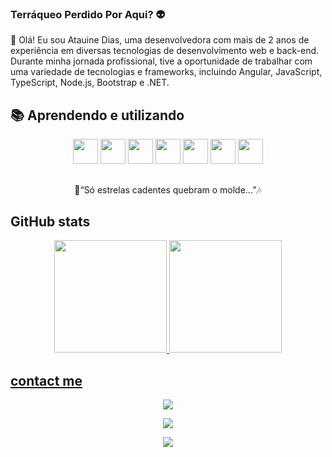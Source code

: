 ### Terráqueo Perdido Por Aqui? 👽

👾 Olá! Eu sou Atauine Dias, uma desenvolvedora com mais de 2 anos de experiência em diversas tecnologias de desenvolvimento web e back-end. Durante minha jornada profissional, tive a oportunidade de trabalhar com uma variedade de tecnologias e frameworks, incluindo Angular, JavaScript, TypeScript, Node.js, Bootstrap e .NET.

## 📚 Aprendendo e utilizando
<div align="center" > 
<img src="https://cdn.jsdelivr.net/gh/devicons/devicon/icons/csharp/csharp-line.svg" width="40" height="40"/>
<img src="https://cdn.jsdelivr.net/gh/devicons/devicon/icons/javascript/javascript-original.svg" width="40" height="40"/>
<img src="https://cdn.jsdelivr.net/gh/devicons/devicon/icons/css3/css3-plain.svg" width="40" height="40"/>
<img src="https://cdn.jsdelivr.net/gh/devicons/devicon/icons/mysql/mysql-original.svg" width="40" height="40"/>
<img src="https://cdn.jsdelivr.net/gh/devicons/devicon/icons/figma/figma-original.svg" width="40" height="40"/>
<img src="https://cdn.jsdelivr.net/gh/devicons/devicon/icons/nodejs/nodejs-original.svg" width="40" height="40"/>
<img src="https://cdn.jsdelivr.net/gh/devicons/devicon/icons/vscode/vscode-original.svg" width="40" height="40"/>
</div>

 ##         

<p align="center">🌠“Só estrelas cadentes quebram o molde...”🎶</p>

## GitHub stats

<div align="center">
  <a href="https://github.com/Q-Atalien">
  <img height="180em" src="https://github-readme-stats.vercel.app/api?username=Q-Atalien&show_icons=true&theme=city_lights&include_all_commits=true&count_private=false"/>
  <img height="180em" src="https://github-readme-stats.vercel.app/api/top-langs/?username=Q-Atalien&layout=compact&langs_count=7&theme=city_lights"/>
</div>
  
 ## contact me
  
<div align="center" > 
<a href="https://www.instagram.com/im__roxy/" target="_blank"><img src="https://img.shields.io/badge/-Instagram-%23E4405F?style=for-the-badge&logo=instagram&logoColor=white" target="_blank"></a>
 
<a href = "mailto:atauinesouto@gmail.com"><img src="https://img.shields.io/badge/-Gmail-%23333?style=for-the-badge&logo=gmail&logoColor=white" target="_blank"></a>
 
<a href="https://www.linkedin.com/in/atauine/" target="_blank"><img src="https://img.shields.io/badge/-LinkedIn-%230077B5?style=for-the-badge&logo=linkedin&logoColor=white" target="_blank"></a> 
</div>
